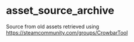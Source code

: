 # asset_source_archive
Source from old assets retrieved using https://steamcommunity.com/groups/CrowbarTool
